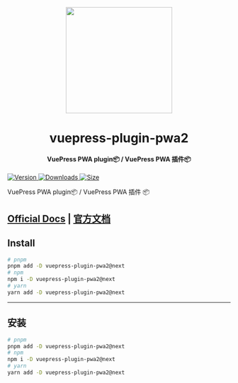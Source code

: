 <!-- markdownlint-disable -->
<p align="center">
  <img width="240" src="https://plugin-pwa2.vuejs.vuepress/logo.svg" style="text-align: center;">
</p>
<h1 align="center">vuepress-plugin-pwa2</h1>
<h4 align="center">VuePress PWA plugin📦 / VuePress PWA 插件📦</h4>

[![Version](https://img.shields.io/npm/v/vuepress-plugin-pwa2/next.svg?style=flat-square&logo=npm) ![Downloads](https://img.shields.io/npm/dm/vuepress-plugin-pwa2.svg?style=flat-square&logo=npm) ![Size](https://img.shields.io/bundlephobia/min/vuepress-plugin-pwa2?style=flat-square&logo=npm)](https://www.npmjs.com/package/vuepress-plugin-pwa2)

<!-- markdownlint-restore -->

VuePress PWA plugin📦 / VuePress PWA 插件 📦

## [Official Docs](https://plugin-pwa2.vuejs.vuepress/) | [官方文档](https://plugin-pwa2.vuejs.vuepress/zh/)

## Install

```bash
# pnpm
pnpm add -D vuepress-plugin-pwa2@next
# npm
npm i -D vuepress-plugin-pwa2@next
# yarn
yarn add -D vuepress-plugin-pwa2@next
```

---

## 安装

```bash
# pnpm
pnpm add -D vuepress-plugin-pwa2@next
# npm
npm i -D vuepress-plugin-pwa2@next
# yarn
yarn add -D vuepress-plugin-pwa2@next
```
